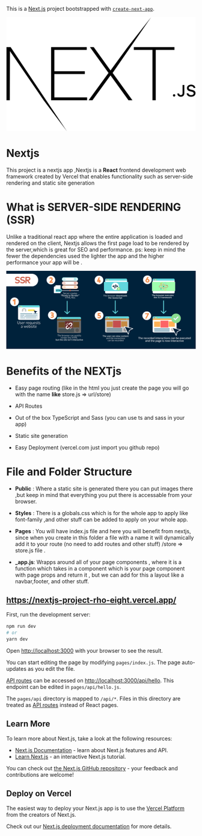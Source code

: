 This is a [Next.js](https://nextjs.org/) project bootstrapped with [`create-next-app`](https://github.com/vercel/next.js/tree/canary/packages/create-next-app).

![alt nextjs-logo](./1200px-Nextjs-logo.svg.png)

# Nextjs

This project is a nextjs app ,Nextjs is a **React** frontend development web framework created by Vercel that enables functionality such as server-side rendering and static site generation

# What is SERVER-SIDE RENDERING (SSR)

Unlike a traditional react app where the entire application is loaded and rendered on the client, Nextjs allows the first page load to be rendered by the server,which is great for SEO and performance.
ps: keep in mind the fewer the dependencies used the lighter the app and the higher performance your app will be .

![alt Server-Side-Rendering-Flowchart](./Server-Side-Rendering-Flowchart.jpg)

# Benefits of the NEXTjs

- Easy page routing (like in the html you just create the page you will go with the name **like** store.js => url/store)

- API Routes

- Out of the box TypeScript and Sass (you can use ts and sass in your app)

- Static site generation

- Easy Deployment (vercel.com just import you github repo)

# File and Folder Structure

- **Public** : Where a static site is generated there you can put images there ,but keep in mind that everything you put there is accessable from your browser.

- **Styles** : There is a globals.css which is for the whole app to apply like font-family ,and other stuff can be added to apply on your whole app.

- **Pages** : You will have index.js file and here you will benefit from nextjs, since when you create in this folder a file with a name it will dynamically add it to your route (no need to add routes and other stuff) /store => store.js file .

- **\_app.js**: Wrapps around all of your page components , where it is a function which takes in a component which is your page component with page props and return it , but we can add for this a layout like a navbar,footer, and other stuff.

## https://nextjs-project-rho-eight.vercel.app/

First, run the development server:

```bash
npm run dev
# or
yarn dev
```

Open [http://localhost:3000](http://localhost:3000) with your browser to see the result.

You can start editing the page by modifying `pages/index.js`. The page auto-updates as you edit the file.

[API routes](https://nextjs.org/docs/api-routes/introduction) can be accessed on [http://localhost:3000/api/hello](http://localhost:3000/api/hello). This endpoint can be edited in `pages/api/hello.js`.

The `pages/api` directory is mapped to `/api/*`. Files in this directory are treated as [API routes](https://nextjs.org/docs/api-routes/introduction) instead of React pages.

## Learn More

To learn more about Next.js, take a look at the following resources:

- [Next.js Documentation](https://nextjs.org/docs) - learn about Next.js features and API.
- [Learn Next.js](https://nextjs.org/learn) - an interactive Next.js tutorial.

You can check out [the Next.js GitHub repository](https://github.com/vercel/next.js/) - your feedback and contributions are welcome!

## Deploy on Vercel

The easiest way to deploy your Next.js app is to use the [Vercel Platform](https://vercel.com/new?utm_medium=default-template&filter=next.js&utm_source=create-next-app&utm_campaign=create-next-app-readme) from the creators of Next.js.

Check out our [Next.js deployment documentation](https://nextjs.org/docs/deployment) for more details.
